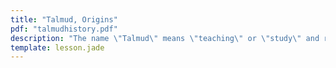 ```yaml
---
title: "Talmud, Origins"
pdf: "talmudhistory.pdf"
description: "The name \"Talmud\" means \"teaching\" or \"study\" and refers to the oral law which has been taught to the children of Israel since the time of Moses."
template: lesson.jade
---
```

